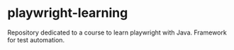 # playwright-learning
Repository dedicated to a course to learn playwright with Java. Framework for test automation.

